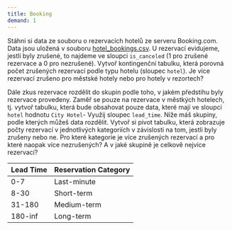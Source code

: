 ```yaml
---
title: Booking
demand: 1
---
```


Stáhni si data ze souboru o rezervacích hotelů ze serveru Booking.com. Data jsou uložená v souboru [hotel_bookings.csv](assets/hotel_bookings.csv). U rezervací evidujeme, jestli byly zrušené, to najdeme ve sloupci `is_canceled` (1 pro zrušené rezervace a 0 pro nezrušené). Vytvoř kontingenční tabulku, která porovná počet zrušených rezervací podle typu hotelu (sloupec `hotel`). Je více rezervací zrušeno pro městské hotely nebo pro hotely v rezortech?

Dále zkus rezervace rozdělit do skupin podle toho, v jakém předstihu byly rezervace provedeny. Zaměř se pouze na rezervace v městkých hotelech, tj. vytvoř tabulku, která bude obsahovat pouze data, které mají ve sloupci `hotel` hodnotu `City Hotel`- Využij sloupec `lead_time`. Níže máš skupiny, podle kterých můžeš data rozdělit. Vytvoř si pivot tabulku, která zobrazuje počty rezervací v jednotlivých kategoriích v závislosti na tom, jestli byly zrušeny nebo ne. Pro které kategorie je více zrušených rezervací a pro které naopak více nezrušených? A v jaké skupině je celkově nejvíce rezervací?

| Lead Time              | Reservation Category    |
|------------------------|-------------------------|
| 0-7                    | Last-minute             |
| 8-30                   | Short-term              |
| 31-180                 | Medium-term             |
| 180-inf                | Long-term               |

